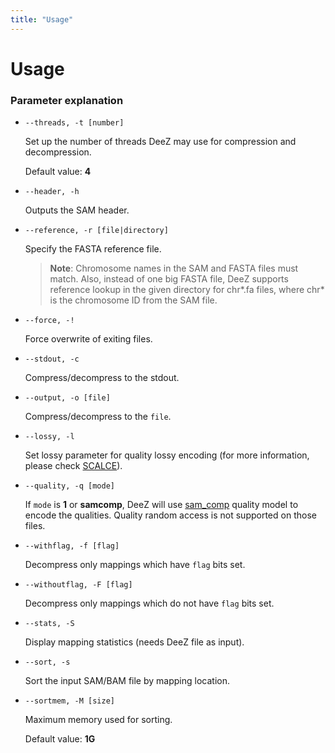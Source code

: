 ```yaml
---
title: "Usage"
---
```


# Usage

<div id="arguments" markdown="1">

### Parameter explanation

- `--threads, -t [number]`

  Set up the number of threads DeeZ may use for compression and decompression.

  Default value: **4**
  
- `--header, -h`

  Outputs the SAM header.

- `--reference, -r [file|directory]`

  Specify the FASTA reference file.
  
  > **Note**: Chromosome names in the SAM and FASTA files must match. Also, instead of one big FASTA file, DeeZ supports reference lookup in the given directory for chr\*.fa files, where chr\* is the chromosome ID from the SAM file.

- `--force, -!`
  
  Force overwrite of exiting files.

- `--stdout, -c`

  Compress/decompress to the stdout.

- `--output, -o [file]`
  
  Compress/decompress to the `file`.

- `--lossy, -l`

  Set lossy parameter for quality lossy encoding (for more information, please check [SCALCE][1]).

- `--quality, -q [mode]`

  If `mode` is **1** or **samcomp**, DeeZ will use [sam_comp][2] quality model to encode the qualities. Quality random access is not supported on those files. 

- `--withflag, -f [flag]`

  Decompress only mappings which have `flag` bits set.

- `--withoutflag, -F [flag]`

  Decompress only mappings which do not have `flag` bits set.

- `--stats, -S`

  Display mapping statistics (needs DeeZ file as input).

- `--sort, -s`

  Sort the input SAM/BAM file by mapping location.

- `--sortmem, -M [size]`

  Maximum memory used for sorting. 
  
  Default value: **1G**

</div>

[1]: http://scalce.sourceforge.net/
[2]: https://sourceforge.net/projects/samcomp/
